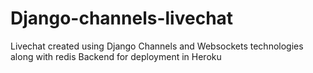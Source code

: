 # Django-channels-livechat
Livechat created using Django Channels and Websockets technologies along with redis Backend for deployment in Heroku

